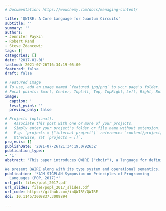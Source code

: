 ```yaml
---
# Documentation: https://wowchemy.com/docs/managing-content/

title: 'QWIRE: A Core Language for Quantum Circuits'
subtitle: ''
summary: ''
authors:
- Jennifer Paykin
- Robert Rand
- Steve Zdancewic
tags: []
categories: []
date: '2017-01-01'
lastmod: 2021-07-26T16:34:19-05:00
featured: false
draft: false

# Featured image
# To use, add an image named `featured.jpg/png` to your page's folder.
# Focal points: Smart, Center, TopLeft, Top, TopRight, Left, Right, BottomLeft, Bottom, BottomRight.
image:
  caption: ''
  focal_point: ''
  preview_only: false

# Projects (optional).
#   Associate this post with one or more of your projects.
#   Simply enter your project's folder or file name without extension.
#   E.g. `projects = ["internal-project"]` references `content/project/deep-learning/index.md`.
#   Otherwise, set `projects = []`.
projects: []
publishDate: '2021-07-26T21:34:19.079263Z'
publication_types:
- '1'
abstract: 'This paper introduces QWIRE ("choir"), a language for defining quantum circuits and an interface for manipulating them inside of an arbitrary classical host language. QWIRE is minimal---it contains only a few primitives---and sound with respect to the physical properties entailed by quantum mechanics. At the same time, QWIRE is expressive and highly modular due to its relationship with the host language, mirroring the QRAM model of computation that places a quantum computer (controlled by circuits) alongside a classical computer (controlled by the host language).

We present QWIRE along with its type system and operational semantics, which we prove is safe and strongly normalizing whenever the host language is. We give circuits a denotational semantics in terms of density matrices. Throughout, we investigate examples that demonstrate the expressive power of QWIRE, including extensions to the host language that (1) expose a general analysis framework for circuits, and (2) provide dependent types.'
publication: '*ACM SIGPLAN Symposium on Principles of Programming
  Languages (POPL 2017)*'
url_pdf: files/popl_2017.pdf
url_slides: files/popl_2017_slides.pdf
url_code: https://github.com/inQWIRE/QWIRE
doi: 10.1145/3009837.3009894
  
---
```

